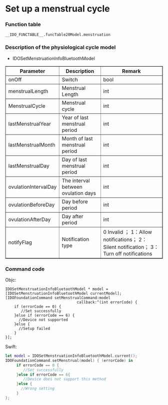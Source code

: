# Set up a menstrual cycle
### Function table
```objc
__IDO_FUNCTABLE__.funcTable20Model.menstruation
```
### Description of the physiological cycle model

* IDOSetMenstruationInfoBluetoothModel

<table border="1px" width="100%">
<thead>
<tr>
<th><strong>Parameter</strong></th>
<th><strong>Description</strong></th>
<th><strong>Remark</strong></th>
</tr>
</thead>
<tbody>
<tr>
<td>onOff</td>
<td>Switch</td>
<td>bool</td>
</tr>
<tr>
<td>menstrualLength</td>
<td>Menstrual Length</td>
<td>int</td>
</tr>
<tr>
<td>MenstrualCycle</td>
<td>Menstrual cycle</td>
<td>int</td>
</tr>
<tr>
<td>lastMenstrualYear</td>
<td>Year of last menstrual period</td>
<td>int</td>
</tr>
<tr>
<td>lastMenstrualMonth</td>
<td>Month of last menstrual period</td>
<td>int</td>
</tr>
<tr>
<td>lastMenstrualDay</td>
<td>Day of last menstrual period</td>
<td>int</td>
</tr>
<tr>
<td>ovulationIntervalDay</td>
<td>The interval between ovulation days</td>
<td>int</td>
</tr>
<tr>
<td>ovulationBeforeDay</td>
<td>Day before period</td>
<td>int</td>
</tr>
<tr>
<td>ovulationAfterDay</td>
<td>Day after period</td>
<td>int</td>
</tr>
<tr>
<td>notifyFlag</td>
<td>Notification type</td>
<td>0 Invalid ； 1：Allow notifications； 2：Silent notification； 3：Turn off notifications</td>
</tr>
</tbody>
</table>



### Command code

Objc:

```objc
IDOSetMenstruationInfoBluetoothModel * model = [IDOSetMenstruationInfoBluetoothModel currentModel];
[IDOFoundationCommand setMenstrualCommand:model
                                callback:^(int errorCode) {
    if (errorCode == 0) {
       //Set successfully
    }else if (errorCode == 6) {
      //Device not supported
    }else {
      //Setup failed
    }
}];
```

Swift:

```swift
let model = IDOSetMenstruationInfoBluetoothModel.current();
IDOFoundationCommand.setMenstrual(model) { (errorCode) in
     if errorCode == 0 {
        //Set successfully
     }else if errorCode == 6{
        //Device does not support this method
     }else {
       //Wrong setting
     }
};
```
